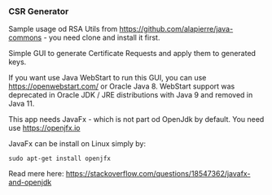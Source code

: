 ### CSR Generator  

Sample usage od RSA Utils from https://github.com/alapierre/java-commons - you need clone and install it first.

Simple GUI to generate Certificate Requests and apply them to generated keys.

If you want use Java WebStart to run this GUI, you can use https://openwebstart.com/ or Oracle Java 8. 
WebStart support was deprecated in Oracle JDK / JRE distributions with Java 9 and removed in Java 11.

This app needs JavaFx - which is not part od OpenJdk by default. You need use https://openjfx.io

JavaFx can be install on Linux simply by:

```
sudo apt-get install openjfx
```

Read mere here: https://stackoverflow.com/questions/18547362/javafx-and-openjdk
